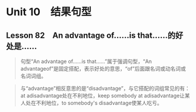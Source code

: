 ﻿ # Unit 10　结果句型
 ## Lesson 82　An advantage of……is that……的好处是……
 
> 句型“An advantage of……is that……”属于强调句型，“An advantageof”是固定搭配，表示好处的意思，“of”后面跟名词或动名词或名词词组。

> 与“advantage”相反意思的是“disadvantage”，与它搭配的词组常见的有：at adisadvantage处在不利地位，keep somebody at adisadvantage让某人处在不利地位，to somebody's disadvantage使某人吃亏。


 